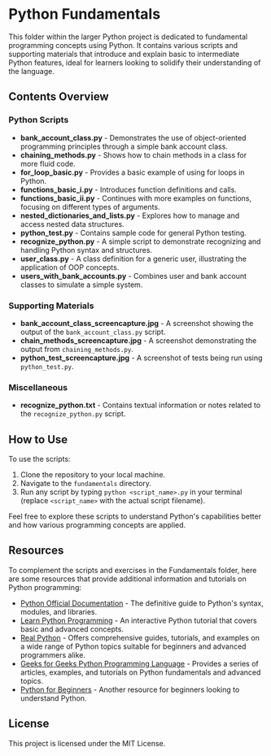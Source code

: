 # Python Fundamentals

This folder within the larger Python project is dedicated to fundamental programming concepts using Python. It contains various scripts and supporting materials that introduce and explain basic to intermediate Python features, ideal for learners looking to solidify their understanding of the language.

## Contents Overview

### Python Scripts

- **bank_account_class.py** - Demonstrates the use of object-oriented programming principles through a simple bank account class.
- **chaining_methods.py** - Shows how to chain methods in a class for more fluid code.
- **for_loop_basic.py** - Provides a basic example of using for loops in Python.
- **functions_basic_i.py** - Introduces function definitions and calls.
- **functions_basic_ii.py** - Continues with more examples on functions, focusing on different types of arguments.
- **nested_dictionaries_and_lists.py** - Explores how to manage and access nested data structures.
- **python_test.py** - Contains sample code for general Python testing.
- **recognize_python.py** - A simple script to demonstrate recognizing and handling Python syntax and structures.
- **user_class.py** - A class definition for a generic user, illustrating the application of OOP concepts.
- **users_with_bank_accounts.py** - Combines user and bank account classes to simulate a simple system.

### Supporting Materials

- **bank_account_class_screencapture.jpg** - A screenshot showing the output of the `bank_account_class.py` script.
- **chain_methods_screencapture.jpg** - A screenshot demonstrating the output from `chaining_methods.py`.
- **python_test_screencapture.jpg** - A screenshot of tests being run using `python_test.py`.

### Miscellaneous

- **recognize_python.txt** - Contains textual information or notes related to the `recognize_python.py` script.

## How to Use

To use the scripts:
1. Clone the repository to your local machine.
2. Navigate to the `fundamentals` directory.
3. Run any script by typing `python <script_name>.py` in your terminal (replace `<script_name>` with the actual script filename).

Feel free to explore these scripts to understand Python's capabilities better and how various programming concepts are applied.

## Resources

To complement the scripts and exercises in the Fundamentals folder, here are some resources that provide additional information and tutorials on Python programming:

- [Python Official Documentation](https://www.python.org/doc/) - The definitive guide to Python's syntax, modules, and libraries.
- [Learn Python Programming](https://www.learnpython.org/) - An interactive Python tutorial that covers basic and advanced concepts.
- [Real Python](https://realpython.com/) - Offers comprehensive guides, tutorials, and examples on a wide range of Python topics suitable for beginners and advanced programmers alike.
- [Geeks for Geeks Python Programming Language](https://www.geeksforgeeks.org/python-programming-language/) - Provides a series of articles, examples, and tutorials on Python fundamentals and advanced topics.
- [Python for Beginners](https://www.programiz.com/python-programming) - Another resource for beginners looking to understand Python.


## License

This project is licensed under the MIT License.
